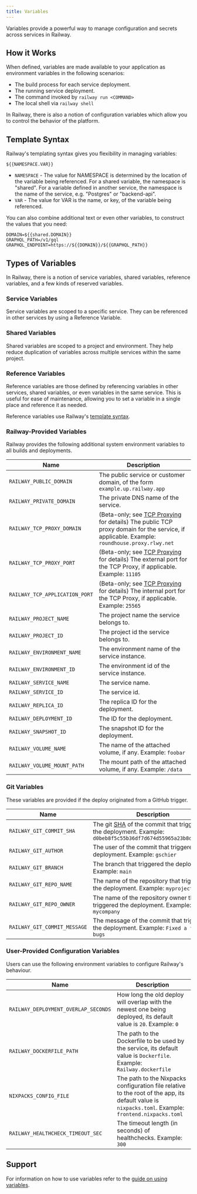 ```yaml
---
title: Variables
---
```


Variables provide a powerful way to manage configuration and secrets across services in Railway.

## How it Works

When defined, variables are made available to your application as environment variables in the following scenarios:

- The build process for each service deployment.
- The running service deployment.
- The command invoked by `railway run <COMMAND>`
- The local shell via `railway shell`

In Railway, there is also a notion of configuration variables which allow you to control the behavior of the platform.

## Template Syntax

Railway's templating syntax gives you flexibility in managing variables:

```plaintext
${{NAMESPACE.VAR}}
```

- `NAMESPACE` - The value for NAMESPACE is determined by the location of the variable being referenced.  For a shared variable, the namespace is "shared".  For a variable defined in another service, the namespace is the name of the service, e.g. "Postgres" or "backend-api".
- `VAR` - The value for VAR is the name, or key, of the variable being referenced.

You can also combine additional text or even other variables, to construct the values that you need:

```plaintext
DOMAIN=${{shared.DOMAIN}}
GRAPHQL_PATH=/v1/gql
GRAPHQL_ENDPOINT=https://${{DOMAIN}}/${{GRAPHQL_PATH}}
```

## Types of Variables

In Railway, there is a notion of service variables, shared variables, reference variables, and a few kinds of reserved variables.

### Service Variables

Service variables are scoped to a specific service.  They can be referenced in other services by using a Reference Variable.

### Shared Variables

Shared variables are scoped to a project and environment.  They help reduce duplication of variables across multiple services within the same project.

### Reference Variables

Reference variables are those defined by referencing variables in other services, shared variables, or even variables in the same service.  This is useful for ease of maintenance, allowing you to set a variable in a single place and reference it as needed.

Reference variables use Railway's [template syntax](/reference/variables#template-syntax).


### Railway-Provided Variables

Railway provides the following additional system environment variables to all
builds and deployments.

| Name                           | Description                                                                                      |
|--------------------------------|--------------------------------------------------------------------------------------------------|
| `RAILWAY_PUBLIC_DOMAIN`        | The public service or customer domain, of the form `example.up.railway.app`                      |
| `RAILWAY_PRIVATE_DOMAIN`       | The private DNS name of the service.                                                             |
| `RAILWAY_TCP_PROXY_DOMAIN`     | (Beta-only; see [TCP Proxying](/deploy/exposing-your-app#tcp-proxying) for details) The public TCP proxy domain for the service, if applicable. Example: `roundhouse.proxy.rlwy.net` |
| `RAILWAY_TCP_PROXY_PORT`       | (Beta-only; see [TCP Proxying](/deploy/exposing-your-app#tcp-proxying) for details) The external port for the TCP Proxy, if applicable. Example: `11105`                             |
| `RAILWAY_TCP_APPLICATION_PORT` | (Beta-only; see [TCP Proxying](/deploy/exposing-your-app#tcp-proxying) for details) The internal port for the TCP Proxy, if applicable. Example: `25565`                             |
| `RAILWAY_PROJECT_NAME`         | The project name the service belongs to.                                                         |
| `RAILWAY_PROJECT_ID`           | The project id the service belongs to.                                                           |
| `RAILWAY_ENVIRONMENT_NAME`     | The environment name of the service instance.                                                    |
| `RAILWAY_ENVIRONMENT_ID`       | The environment id of the service instance.                                                      |
| `RAILWAY_SERVICE_NAME`         | The service name.                                                                                |
| `RAILWAY_SERVICE_ID`           | The service id.                                                                                  |
| `RAILWAY_REPLICA_ID`           | The replica ID for the deployment.                                                               |
| `RAILWAY_DEPLOYMENT_ID`        | The ID for the deployment.                                                                       |
| `RAILWAY_SNAPSHOT_ID`          | The snapshot ID for the deployment.                                                              |
| `RAILWAY_VOLUME_NAME`          | The name of the attached volume, if any. Example: `foobar`                                       |
| `RAILWAY_VOLUME_MOUNT_PATH`    | The mount path of the attached volume, if any. Example: `/data`                                  |

### Git Variables

These variables are provided if the deploy originated from a GitHub trigger.

| Name                         | Description                                                                                                                                                                                          |
|------------------------------|------------------------------------------------------------------------------------------------------------------------------------------------------------------------------------------------------|
| `RAILWAY_GIT_COMMIT_SHA`     | The git [SHA](https://docs.github.com/en/github/getting-started-with-github/github-glossary#commit) of the commit that triggered the deployment. Example: `d0beb8f5c55b36df7d674d55965a23b8d54ad69b` |
| `RAILWAY_GIT_AUTHOR`         | The user of the commit that triggered the deployment. Example: `gschier`                                                                                                                             |
| `RAILWAY_GIT_BRANCH`         | The branch that triggered the deployment. Example: `main`                                                                                                                                            |
| `RAILWAY_GIT_REPO_NAME`      | The name of the repository that triggered the deployment. Example: `myproject`                                                                                                                       |
| `RAILWAY_GIT_REPO_OWNER`     | The name of the repository owner that triggered the deployment. Example: `mycompany`                                                                                                                 |
| `RAILWAY_GIT_COMMIT_MESSAGE` | The message of the commit that triggered the deployment. Example: `Fixed a few bugs`                                                                                                                 |

### User-Provided Configuration Variables

Users can use the following environment variables to configure Railway's behaviour.

| Name                                 | Description                                                                                                                                          |
|--------------------------------------|------------------------------------------------------------------------------------------------------------------------------------------------------|
| `RAILWAY_DEPLOYMENT_OVERLAP_SECONDS` | How long the old deploy will overlap with the newest one being deployed, its default value is `20`. Example: `0`                                     |
| `RAILWAY_DOCKERFILE_PATH`            | The path to the Dockerfile to be used by the service, its default value is `Dockerfile`. Example: `Railway.dockerfile`                               |
| `NIXPACKS_CONFIG_FILE`               | The path to the Nixpacks configuration file relative to the root of the app, its default value is `nixpacks.toml`. Example: `frontend.nixpacks.toml` |
| `RAILWAY_HEALTHCHECK_TIMEOUT_SEC`    | The timeout length (in seconds) of healthchecks. Example: `300`                                        

## Support

For information on how to use variables refer to the [guide on using variables](/how-to/use-variables).